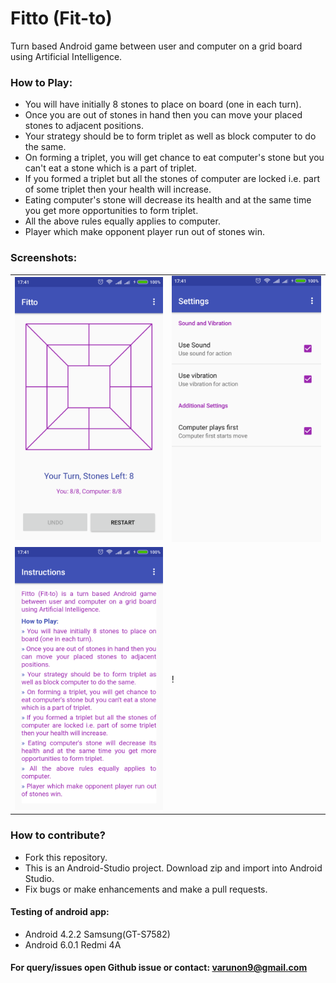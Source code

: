 # Fitto (Fit-to)

Turn based Android game between user and computer on a grid board using Artificial Intelligence.

### How to Play:

* You will have initially 8 stones to place on board (one in each turn).
* Once you are out of stones in hand then you can move your placed stones to adjacent positions.
* Your strategy should be to form triplet as well as block computer to do the same.
* On forming a triplet, you will get chance to eat computer's stone but you can't eat a stone which is a part of triplet.
* If you formed a triplet but all the stones of computer are locked i.e. part of some triplet then your health will increase.
* Eating computer's stone will decrease its health and at the same time you get more opportunities to form triplet.
* All the above rules equally applies to computer.
* Player which make opponent player run out of stones win.

### Screenshots:

|  |  |
| --- | --- |
|![Play Board](./screenshots/board.png) | ![Settings Screen](./screenshots/settings.png)|
|![Instructions Screen](./screenshots/instructions.png) | !|

### How to contribute?
* Fork this repository.
* This is an Android-Studio project. Download zip and import into Android Studio.
* Fix bugs or make enhancements and make a pull requests.

#### Testing of android app:
* Android 4.2.2 Samsung(GT-S7582)
* Android 6.0.1 Redmi 4A

#### For query/issues open Github issue or contact: varunon9@gmail.com





